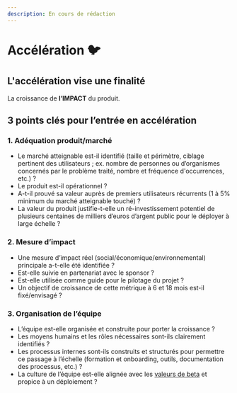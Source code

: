 ```yaml
---
description: En cours de rédaction
---
```


# Accélération 🐦

## L'accélération vise une finalité

La croissance de **l’IMPACT** du produit.

## 3 points clés pour l’entrée en accélération

### **1. Adéquation produit/marché**

* Le marché atteignable est-il identifié \(taille et périmètre, ciblage pertinent des utilisateurs ; ex. nombre de personnes ou d’organismes concernés par le problème traité, nombre et fréquence d'occurrences, etc.\) ? 
* Le produit est-il opérationnel ? 
* A-t-il prouvé sa valeur auprès de premiers utilisateurs récurrents \(1 à 5% minimum du marché atteignable touché\) ? 
* La valeur du produit justifie-t-elle un ré-investissement potentiel de plusieurs centaines de milliers d’euros d’argent public pour le déployer à large échelle ?

### 2. Mesure d’impact

* Une mesure d’impact réel \(social/économique/environnemental\) principale a-t-elle été identifiée ? 
* Est-elle suivie en partenariat avec le sponsor ? 
* Est-elle utilisée comme guide pour le pilotage du projet ? 
* Un objectif de croissance de cette métrique à 6 et 18 mois est-il fixé/envisagé ?

### 3. Organisation de l’équipe

* L’équipe est-elle organisée et construite pour porter la croissance ? 
* Les moyens humains et les rôles nécessaires sont-ils clairement identifiés ? 
* Les processus internes sont-ils construits et structurés pour permettre ce passage à l’échelle \(formation et onboarding, outils, documentation des processus, etc.\) ? 
* La culture de l’équipe est-elle alignée avec les [valeurs de beta](https://beta.gouv.fr/approche/manifeste) et propice à un déploiement ?

